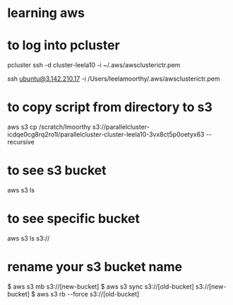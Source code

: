# learning aws

# to log into pcluster 

pcluster ssh -d cluster-leela10 -i ~/.aws/awsclusterictr.pem

ssh ubuntu@3.142.210.17 -i /Users/leelamoorthy/.aws/awsclusterictr.pem

# to copy script from directory to s3 
aws s3 cp /scratch/lmoorthy s3://parallelcluster-icdqe0cg8rq2ro1l/parallelcluster-cluster-leela10-3vx8ct5p0oetyx63 --recursive

# to see s3 bucket 
aws s3 ls

# to see specific bucket 
aws s3 ls s3://

# rename your s3 bucket name 
$ aws s3 mb s3://[new-bucket]
$ aws s3 sync s3://[old-bucket] s3://[new-bucket]
$ aws s3 rb --force s3://[old-bucket]
